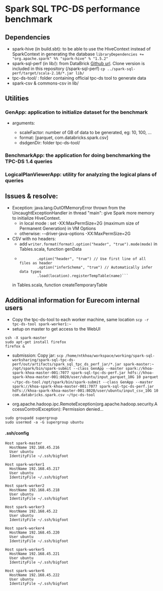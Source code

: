 # Spark SQL TPC-DS performance benchmark

## Dependencies
- spark-hive (in build.sbt): to be able to use the HiveContext instead of SparkContext in generating the database
`libraryDependencies += "org.apache.spark" %% "spark-hive" % "1.5.2"`
- spark-sql-perf (in lib/): from DataBrick [Github url](https://github.com/databricks/spark-sql-perf). Clone version is included in this repository (/spark-sql-perf)
`cp ../spark-sql-perf/target/scala-2.10/*.jar lib/`
- tpc-ds-tool/ : folder containing official tpc-ds tool to generate data
- spark-csv & commons-csv in lib/

## Utilities

### GenApp: application to initialize dataset for the benchmark
- arguments: <inputPath> <scaleFactor> <format> <dsdgenDir>
    + scaleFactor: number of GB of data to be generated, eg: 10, 100, ...
    + format: [parquet, com.databricks.spark.csv]
    + dsdgenDir: folder tpc-ds-tool/
    
### BenchmarkApp: the application for doing benchmarking the TPC-DS 1.4 queries

### LogicalPlanViewerApp: utility for analyzing the logical plans of queries

## Issues & resolve:
- Exception: java.lang.OutOfMemoryError thrown from the UncaughtExceptionHandler in thread "main": give Spark more memory to initialize HiveContext.
    + in local mode : set -XX:MaxPermSize=2G (maximum size of Permanent Generation) in VM Options
    + otherwise: --driver-java-options -XX:MaxPermSize=2G 
- CSV with no headers: 
    + add `writer.format(format).option("header", "true").mode(mode)` in Tables.scala, function genData
    + ```sqlContext.read.format(format)
              .option("header", "true") // Use first line of all files as header
              .option("inferSchema", "true") // Automatically infer data types
              .load(location).registerTempTable(name)``` 
    in Tables.scala, function createTemporaryTable 


## Additional information for Eurecom internal users
- Copy the tpc-ds-tool to each worker machine, same location
`scp -r tpc-ds-tool spark-worker1:~`
- setup on master to get access to the WebUI
```
ssh -X spark-master
sudo apt-get install firefox
firefox &
```
- submission: 
Copy jar: `scp /home/ntkhoa/workspace/working/spark-sql-worksharing/spark-sql-tpc-ds-perf/out/artifacts/spark_sql_tpc_ds_perf_jar/*.jar spark-master:~`
`/opt/spark/bin/spark-submit --class GenApp --master spark://khoa-spark-khoa-master-001:7077 spark-sql-tpc-ds-perf.jar hdfs://khoa-spark-khoa-master-001:8020/user/ubuntu/input_parquet_10G 10 parquet ~/tpc-ds-tool`
`/opt/spark/bin/spark-submit --class GenApp --master spark://khoa-spark-khoa-master-001:7077 spark-sql-tpc-ds-perf.jar hdfs://khoa-spark-khoa-master-001:8020/user/ubuntu/input_csv_10G 10 com.databricks.spark.csv ~/tpc-ds-tool`

- org.apache.hadoop.ipc.RemoteException(org.apache.hadoop.security.AccessControlException): Permission denied...
```
sudo groupadd supergroup
sudo usermod -a -G supergroup ubuntu
```

#### .ssh/config
```
Host spark-master
  HostName 192.168.45.216
  User ubuntu
  IdentityFile ~/.ssh/bigfoot

Host spark-worker1
  HostName 192.168.45.217
  User ubuntu
  IdentityFile ~/.ssh/bigfoot

Host spark-worker2
  HostName 192.168.45.218
  User ubuntu
  IdentityFile ~/.ssh/bigfoot

Host spark-worker3
  HostName 192.168.45.22
  User ubuntu
  IdentityFile ~/.ssh/bigfoot

Host spark-worker4
  HostName 192.168.45.220
  User ubuntu
  IdentityFile ~/.ssh/bigfoot

Host spark-worker5
  HostName 192.168.45.221
  User ubuntu
  IdentityFile ~/.ssh/bigfoot

Host spark-worker6
  HostName 192.168.45.222
  User ubuntu
  IdentityFile ~/.ssh/bigfoot
```